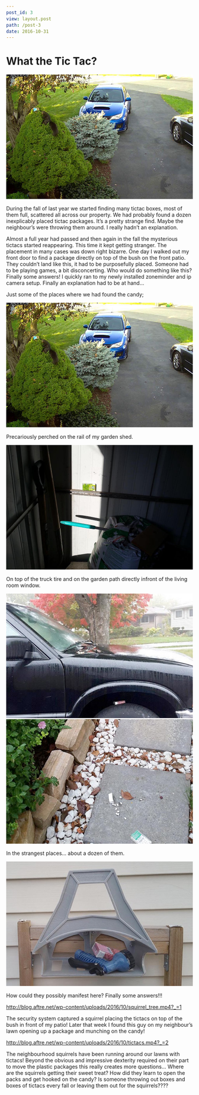 ```yaml
---
post_id: 3
view: layout.post
path: /post-3
date: 2016-10-31
---
```


# What the Tic Tac?

![xlimage](/assets/images/3/1.jpg)

During the fall of last year we started finding many tictac boxes, most of them full, scattered all across our property. We had probably found a dozen inexplicably placed tictac packages.  It’s a pretty strange find. Maybe the neighbour’s were throwing them around. I really hadn’t an explanation.

Almost a full year had passed and then again in the fall the mysterious tictacs started reappearing.  This time it kept getting stranger.  The placement in many cases was down right bizarre. One day I walked out my front door to find a package directly on top of the bush on the front patio.  They couldn’t land like this, it had to be purposefully placed. Someone had to be playing games, a bit disconcerting. Who would do something like this?  Finally some answers! I quickly ran to my newly installed zoneminder and ip camera setup. Finally an explanation had to be at hand…

Just some of the places where we had found the candy;

![xlimage](/assets/images/3/1.jpg)

Precariously perched on the rail of my garden shed.

![xlimage](/assets/images/3/2.jpg)

On top of the truck tire and on the garden path directly infront of the living room window.

![xlimage](/assets/images/3/3.jpg)
![xlimage](/assets/images/3/4.jpg)

In the strangest places… about a dozen of them.

![xlimage](/assets/images/3/5.jpg)

How could they possibly manifest here?
Finally some answers!!!

http://blog.aftre.net/wp-content/uploads/2016/10/squirrel_tree.mp4?_=1

The security system captured a squirrel placing the tictacs on top of the bush in front of my patio!  Later that week I found this guy on my neighbour’s lawn opening up a package and munching on the candy!

http://blog.aftre.net/wp-content/uploads/2016/10/tictacs.mp4?_=2

The neighbourhood squirrels have been running around our lawns with tictacs! Beyond the obvious and impressive dexterity required on their part to move the plastic packages this really creates more questions… Where are the squirrels getting their sweet treat? How did they learn to open the packs and get hooked on the candy? Is someone throwing out boxes and boxes of tictacs every fall or leaving them out for the squirrels????
